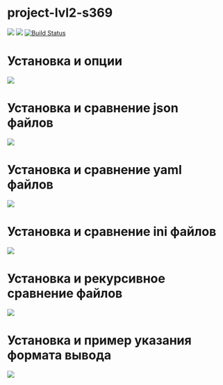 # project-lvl2-s369
<a href="https://codeclimate.com/github/svyborov/project-lvl2-s369/maintainability"><img src="https://api.codeclimate.com/v1/badges/6d3b839b200ee547837b/maintainability" /></a>
<a href="https://codeclimate.com/github/svyborov/project-lvl2-s369/test_coverage"><img src="https://api.codeclimate.com/v1/badges/6d3b839b200ee547837b/test_coverage" /></a>
[![Build Status](https://travis-ci.org/svyborov/project-lvl2-s369.svg?branch=master)](https://travis-ci.org/svyborov/project-lvl2-s369)

# Установка и опции
<a href="https://asciinema.org/a/4cBK4RTXnXnayjZBJPa9P07w0" target="_blank"><img src="https://asciinema.org/a/4cBK4RTXnXnayjZBJPa9P07w0.svg" /></a>

# Установка и сравнение json файлов
<a href="https://asciinema.org/a/DG7eRpvSvahK1nMhtbV958e9s" target="_blank"><img src="https://asciinema.org/a/DG7eRpvSvahK1nMhtbV958e9s.svg" /></a>

# Установка и сравнение yaml файлов
<a href="https://asciinema.org/a/qCS4BZr5qDzOHCcWsVo982PqY" target="_blank"><img src="https://asciinema.org/a/qCS4BZr5qDzOHCcWsVo982PqY.svg" /></a>

# Установка и сравнение ini файлов
<a href="https://asciinema.org/a/cj8UF7JiYgfVL11n6y7cKV9iv" target="_blank"><img src="https://asciinema.org/a/cj8UF7JiYgfVL11n6y7cKV9iv.svg" /></a>

# Установка и рекурсивное сравнение файлов
<a href="https://asciinema.org/a/ijq4Q0LQzZkBAJ9Sy7uGWNYUA" target="_blank"><img src="https://asciinema.org/a/ijq4Q0LQzZkBAJ9Sy7uGWNYUA.svg" /></a>

# Установка и пример указания формата вывода
<a href="https://asciinema.org/a/OSA7PhJzbJMl9cVweV1I8KILi" target="_blank"><img src="https://asciinema.org/a/OSA7PhJzbJMl9cVweV1I8KILi.svg" /></a>
